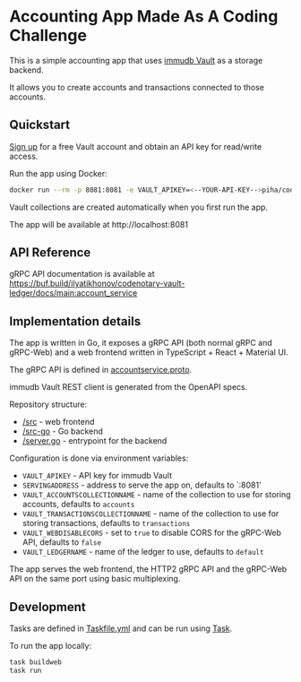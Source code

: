 # Accounting App Made As A Coding Challenge 

This is a simple accounting app that uses [immudb Vault](https://vault.immudb.io/docs/) as a storage backend.

It allows you to create accounts and transactions connected to those accounts.

## Quickstart

[Sign up](https://vault.immudb.io/auth/signup) for a free Vault account and obtain an API key for read/write access.

Run the app using Docker:
```bash
docker run --rm -p 8081:8081 -e VAULT_APIKEY=<--YOUR-API-KEY-->piha/codenotary-vault-ledger:latest
```

Vault collections are created automatically when you first run the app.

The app will be available at http://localhost:8081

## API Reference
gRPC API documentation is available at https://buf.build/ilyatikhonov/codenotary-vault-ledger/docs/main:account_service


## Implementation details

The app is written in Go, it exposes a gRPC API (both normal gRPC and gRPC-Web) and a web frontend written in TypeScript + React + Material UI.

The gRPC API is defined in [accountservice.proto](./proto/accountservice.proto).

immudb Vault REST client is generated from the OpenAPI specs.

Repository structure:
- [/src](./src) - web frontend
- [/src-go](./src-go) - Go backend
- [/server.go](./server.go) - entrypoint for the backend

Configuration is done via environment variables:
- `VAULT_APIKEY` - API key for immudb Vault
- `SERVINGADDRESS` - address to serve the app on, defaults to `:8081'
- `VAULT_ACCOUNTSCOLLECTIONNAME` - name of the collection to use for storing accounts, defaults to `accounts`
- `VAULT_TRANSACTIONSCOLLECTIONNAME` - name of the collection to use for storing transactions, defaults to `transactions`
- `VAULT_WEBDISABLECORS` - set to `true` to disable CORS for the gRPC-Web API, defaults to `false`
- `VAULT_LEDGERNAME` - name of the ledger to use, defaults to `default`

The app serves the web frontend, the HTTP2 gRPC API and the gRPC-Web API on the same port using basic multiplexing.


## Development
Tasks are defined in [Taskfile.yml](./Taskfile.yml) and can be run using [Task](https://taskfile.dev/installation/).

To run the app locally:
```bash
task buildweb
task run
```




